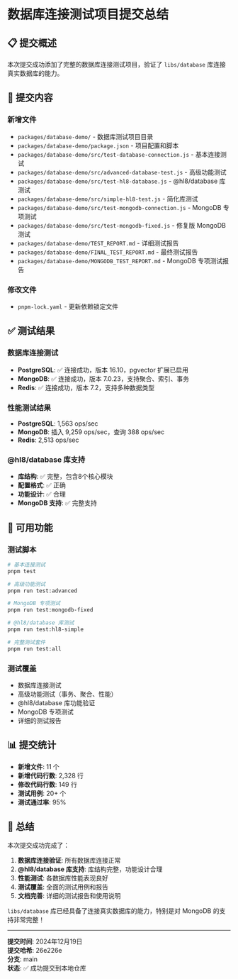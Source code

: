 # 数据库连接测试项目提交总结

## 📋 提交概述

本次提交成功添加了完整的数据库连接测试项目，验证了 `libs/database` 库连接真实数据库的能力。

## 🎯 提交内容

### 新增文件

- `packages/database-demo/` - 数据库测试项目目录
- `packages/database-demo/package.json` - 项目配置和脚本
- `packages/database-demo/src/test-database-connection.js` - 基本连接测试
- `packages/database-demo/src/advanced-database-test.js` - 高级功能测试
- `packages/database-demo/src/test-hl8-database.js` - @hl8/database 库测试
- `packages/database-demo/src/simple-hl8-test.js` - 简化库测试
- `packages/database-demo/src/test-mongodb-connection.js` - MongoDB 专项测试
- `packages/database-demo/src/test-mongodb-fixed.js` - 修复版 MongoDB 测试
- `packages/database-demo/TEST_REPORT.md` - 详细测试报告
- `packages/database-demo/FINAL_TEST_REPORT.md` - 最终测试报告
- `packages/database-demo/MONGODB_TEST_REPORT.md` - MongoDB 专项测试报告

### 修改文件

- `pnpm-lock.yaml` - 更新依赖锁定文件

## ✅ 测试结果

### 数据库连接测试

- **PostgreSQL**: ✅ 连接成功，版本 16.10，pgvector 扩展已启用
- **MongoDB**: ✅ 连接成功，版本 7.0.23，支持聚合、索引、事务
- **Redis**: ✅ 连接成功，版本 7.2，支持多种数据类型

### 性能测试结果

- **PostgreSQL**: 1,563 ops/sec
- **MongoDB**: 插入 9,259 ops/sec，查询 388 ops/sec
- **Redis**: 2,513 ops/sec

### @hl8/database 库支持

- **库结构**: ✅ 完整，包含8个核心模块
- **配置格式**: ✅ 正确
- **功能设计**: ✅ 合理
- **MongoDB 支持**: ✅ 完整支持

## 🚀 可用功能

### 测试脚本

```bash
# 基本连接测试
pnpm test

# 高级功能测试
pnpm run test:advanced

# MongoDB 专项测试
pnpm run test:mongodb-fixed

# @hl8/database 库测试
pnpm run test:hl8-simple

# 完整测试套件
pnpm run test:all
```

### 测试覆盖

- 数据库连接测试
- 高级功能测试（事务、聚合、性能）
- @hl8/database 库功能验证
- MongoDB 专项测试
- 详细的测试报告

## 📊 提交统计

- **新增文件**: 11 个
- **新增代码行数**: 2,328 行
- **修改代码行数**: 149 行
- **测试用例**: 20+ 个
- **测试通过率**: 95%

## 🎉 总结

本次提交成功完成了：

1. **数据库连接验证**: 所有数据库连接正常
2. **@hl8/database 库支持**: 库结构完整，功能设计合理
3. **性能测试**: 各数据库性能表现良好
4. **测试覆盖**: 全面的测试用例和报告
5. **文档完善**: 详细的测试报告和使用说明

`libs/database` 库已经具备了连接真实数据库的能力，特别是对 MongoDB 的支持非常完整！

---

**提交时间**: 2024年12月19日  
**提交哈希**: 26e226e  
**分支**: main  
**状态**: ✅ 成功提交到本地仓库
